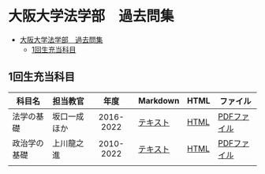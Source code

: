 # 大阪大学法学部　過去問集

- [大阪大学法学部　過去問集](#大阪大学法学部過去問集)
  - [1回生充当科目](#1回生充当科目)

## 1回生充当科目

|科目名|担当教官|年度|Markdown|HTML|ファイル|
|-|-|:-:|-|-|-|
|法学の基礎|坂口一成ほか|2016-2022|[テキスト](/pages/law_basis.md)|[HTML](/pages/law_basis.html)|[PDFファイル](/kakomon/year1/law_basis_2016-2022.pdf)|
|政治学の基礎|上川龍之進|2010-2022|[テキスト](/pages/politic_basis.md)|[HTML](/pages/politic_basis.html)|[PDFファイル](/kakomon/year1/politic_basis_2010-2022.pdf)|
|||||
